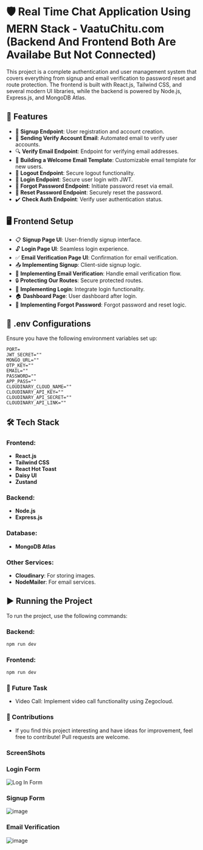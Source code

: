 # 🛡️ Real Time Chat Application Using MERN Stack - VaatuChitu.com (Backend And Frontend Both Are Availabe But Not Connected)

This project is a complete authentication and user management system that covers everything from signup and email verification to password reset and route protection. The frontend is built with React.js, Tailwind CSS, and several modern UI libraries, while the backend is powered by Node.js, Express.js, and MongoDB Atlas.


## 🚀 Features

- 🔐 **Signup Endpoint**: User registration and account creation.
- 📧 **Sending Verify Account Email**: Automated email to verify user accounts.
- 🔍 **Verify Email Endpoint**: Endpoint for verifying email addresses.
- 📄 **Building a Welcome Email Template**: Customizable email template for new users.
- 🚪 **Logout Endpoint**: Secure logout functionality.
- 🔑 **Login Endpoint**: Secure user login with JWT.
- 🔄 **Forgot Password Endpoint**: Initiate password reset via email.
- 🔁 **Reset Password Endpoint**: Securely reset the password.
- ✔️ **Check Auth Endpoint**: Verify user authentication status.

## 🖥️ Frontend Setup

- 📋 **Signup Page UI**: User-friendly signup interface.
- 🔓 **Login Page UI**: Seamless login experience.
- ✅ **Email Verification Page UI**: Confirmation for email verification.
- 📤 **Implementing Signup**: Client-side signup logic.
- 📧 **Implementing Email Verification**: Handle email verification flow.
- 🔒 **Protecting Our Routes**: Secure protected routes.
- 🔑 **Implementing Login**: Integrate login functionality.
- 🏠 **Dashboard Page**: User dashboard after login.
- 🔄 **Implementing Forgot Password**: Forgot password and reset logic.

## 🔧 .env Configurations

Ensure you have the following environment variables set up:

```env
PORT=
JWT_SECRET=""
MONGO_URL=""
OTP_KEY=""
EMAIL=""
PASSWORD=""
APP_PASS=""
CLOUDINARY_CLOUD_NAME=""
CLOUDINARY_API_KEY=""
CLOUDINARY_API_SECRET=""
CLOUDINARY_API_LINK=""
```
## 🛠️ Tech Stack

### Frontend:
- **React.js**
- **Tailwind CSS**
- **React Hot Toast**
- **Daisy UI**
- **Zustand**

### Backend:
- **Node.js**
- **Express.js**

### Database:
- **MongoDB Atlas**

### Other Services:
- **Cloudinary**: For storing images.
- **NodeMailer**: For email services.

## ▶️ Running the Project

To run the project, use the following commands:

### Backend:
```bash
npm run dev
```

### Frontend:
```bash
npm run dev
```
### 🎯 Future Task
- Video Call: Implement video call functionality using Zegocloud.
### 🤝 Contributions
- If you find this project interesting and have ideas for improvement, feel free to contribute! Pull requests are welcome.



### ScreenShots

### Login Form
![Log In Form](https://github.com/user-attachments/assets/8e8a08f9-57e4-403d-93d1-6bdca6407af4)

### Signup Form
![image](https://github.com/user-attachments/assets/bc856c66-cf6a-4008-9348-e1b4af3ad881)

### Email Verification

![image](https://github.com/user-attachments/assets/dd057e71-30f2-4951-a25f-3b69a5342d75)


